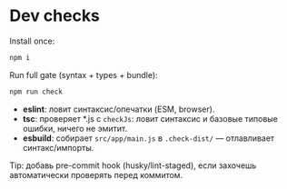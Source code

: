 # Dev checks

Install once:
```bash
npm i
```

Run full gate (syntax + types + bundle):
```bash
npm run check
```

- **eslint**: ловит синтаксис/опечатки (ESM, browser).
- **tsc**: проверяет *.js c `checkJs`: ловит синтаксис и базовые типовые ошибки, ничего не эмитит.
- **esbuild**: собирает `src/app/main.js` в `.check-dist/` — отлавливает синтакс/импорты.

Tip: добавь pre-commit hook (husky/lint-staged), если захочешь автоматически проверять перед коммитом.
